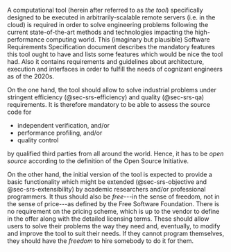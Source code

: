 
A computational tool (herein after referred to as _the tool_) specifically designed to be executed in arbitrarily-scalable remote servers (i.e. in the cloud) is required in order to solve engineering problems following the current state-of-the-art methods and technologies impacting the high-performance computing world.
This (imaginary but plausible) Software Requirements Specification document describes the mandatory features this tool ought to have and lists some features which would be nice the tool had.
Also it contains requirements and guidelines about architecture, execution and interfaces in order to fulfill the needs of cognizant engineers as of the 2020s. 

On the one hand, the tool should allow to solve industrial problems under stringent efficiency (@sec-srs-efficiency) and quality (@sec-srs-qa) requirements. It is therefore mandatory to be able to assess the source code for

 * independent verification, and/or
 * performance profiling, and/or
 * quality control
 
by qualified third parties from all around the world.
Hence, it has to be _open source_ according to the definition of the Open Source Initiative.

On the other hand, the initial version of the tool is expected to provide a basic functionality which might be extended (@sec-srs-objective and @sec-srs-extensibility) by academic researchers and/or professional programmers. It thus should also be _free_---in the sense of freedom, not in the sense of price---as defined by the Free Software Foundation. There is no requirement on the pricing scheme, which is up to the vendor to define in the offer along with the detailed licensing terms. These should allow users to solve their problems the way they need and, eventually, to modify and improve the tool to suit their needs. If they cannot program themselves, they should have the _freedom_ to hire somebody to do it for them.
